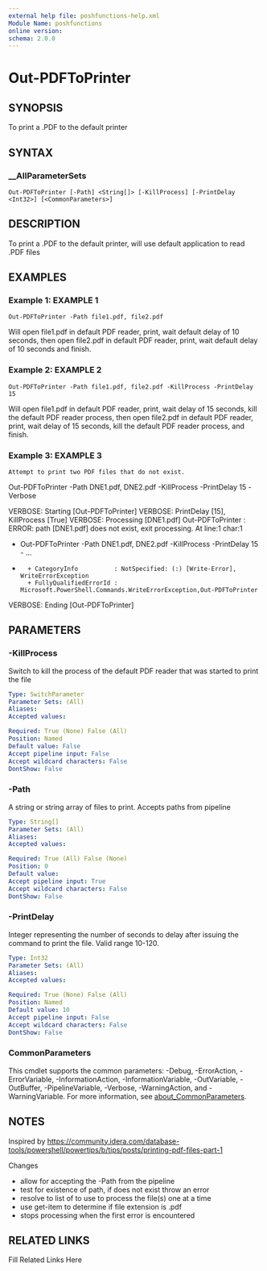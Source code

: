 ```yaml
---
external help file: poshfunctions-help.xml
Module Name: poshfunctions
online version: 
schema: 2.0.0
---
```


# Out-PDFToPrinter

## SYNOPSIS

To print a .PDF to the default printer

## SYNTAX

### __AllParameterSets

```
Out-PDFToPrinter [-Path] <String[]> [-KillProcess] [-PrintDelay <Int32>] [<CommonParameters>]
```

## DESCRIPTION

To print a .PDF to the default printer, will use default application to read .PDF files


## EXAMPLES

### Example 1: EXAMPLE 1

```
Out-PDFToPrinter -Path file1.pdf, file2.pdf
```

Will open file1.pdf in default PDF reader, print, wait default delay of 10 seconds, then open file2.pdf in default
PDF reader, print, wait default delay of 10 seconds and finish.





### Example 2: EXAMPLE 2

```
Out-PDFToPrinter -Path file1.pdf, file2.pdf -KillProcess -PrintDelay 15
```

Will open file1.pdf in default PDF reader, print, wait delay of 15 seconds, kill the default PDF reader process,
then open file2.pdf in default PDF reader, print, wait delay of 15 seconds, kill the default PDF reader process, and finish.





### Example 3: EXAMPLE 3

```
Attempt to print two PDF files that do not exist.
```

Out-PDFToPrinter -Path DNE1.pdf, DNE2.pdf -KillProcess -PrintDelay 15 -Verbose

VERBOSE: Starting [Out-PDFToPrinter]
VERBOSE: PrintDelay [15], KillProcess [True]
VERBOSE: Processing [DNE1.pdf]
Out-PDFToPrinter : ERROR: path [DNE1.pdf] does not exist, exit processing.
At line:1 char:1
+ Out-PDFToPrinter -Path DNE1.pdf, DNE2.pdf -KillProcess -PrintDelay 15 - ...
+ ~~~~~~~~~~~~~~~~~~~~~~~~~~~~~~~~~~~~~~~~~~~~~~~~~~~~~~~~~~~~~~~~~~~~~
    + CategoryInfo          : NotSpecified: (:) [Write-Error], WriteErrorException
    + FullyQualifiedErrorId : Microsoft.PowerShell.Commands.WriteErrorException,Out-PDFToPrinter

VERBOSE: Ending [Out-PDFToPrinter]






## PARAMETERS

### -KillProcess

Switch to kill the process of the default PDF reader that was started to print the file

```yaml
Type: SwitchParameter
Parameter Sets: (All)
Aliases: 
Accepted values: 

Required: True (None) False (All)
Position: Named
Default value: False
Accept pipeline input: False
Accept wildcard characters: False
DontShow: False
```

### -Path

A string or string array of files to print.
Accepts paths from pipeline

```yaml
Type: String[]
Parameter Sets: (All)
Aliases: 
Accepted values: 

Required: True (All) False (None)
Position: 0
Default value: 
Accept pipeline input: True
Accept wildcard characters: False
DontShow: False
```

### -PrintDelay

Integer representing the number of seconds to delay after issuing the command to print the file.
Valid range 10-120.

```yaml
Type: Int32
Parameter Sets: (All)
Aliases: 
Accepted values: 

Required: True (None) False (All)
Position: Named
Default value: 10
Accept pipeline input: False
Accept wildcard characters: False
DontShow: False
```


### CommonParameters

This cmdlet supports the common parameters: -Debug, -ErrorAction, -ErrorVariable, -InformationAction, -InformationVariable, -OutVariable, -OutBuffer, -PipelineVariable, -Verbose, -WarningAction, and -WarningVariable. For more information, see [about_CommonParameters](http://go.microsoft.com/fwlink/?LinkID=113216).

## NOTES

Inspired by https://community.idera.com/database-tools/powershell/powertips/b/tips/posts/printing-pdf-files-part-1

Changes
* allow for accepting the -Path from the pipeline
* test for existence of path, if does not exist throw an error
* resolve to list of to use to process the file(s) one at a time
* use get-item to determine if file extension is .pdf
* stops processing when the first error is encountered


## RELATED LINKS

Fill Related Links Here

